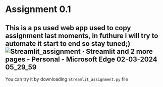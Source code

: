 # Assignment 0.1

This is a ps used web app used to copy assignment last moments, in futhure i will try to automate it start to end so stay tuned;)
![Streamlit_assignment · Streamlit and 2 more pages - Personal - Microsoft​ Edge 02-03-2024 05_29_59](https://github.com/Satharva2004/Assignment0.1/assets/84018291/36c58dd2-0ce8-4e07-ba48-64973ee54a1c)
---
You can try it by downloading `Streamlit_assignment.py` file

